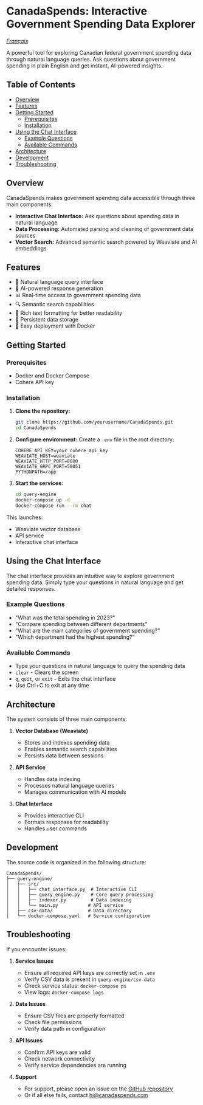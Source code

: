 # CanadaSpends: Interactive Government Spending Data Explorer

*[Français](README.fr.md)*

A powerful tool for exploring Canadian federal government spending data through natural language queries. Ask questions about government spending in plain English and get instant, AI-powered insights.

## Table of Contents
- [Overview](#overview)
- [Features](#features)
- [Getting Started](#getting-started)
  - [Prerequisites](#prerequisites)
  - [Installation](#installation)
- [Using the Chat Interface](#using-the-chat-interface)
  - [Example Questions](#example-questions)
  - [Available Commands](#available-commands)
- [Architecture](#architecture)
- [Development](#development)
- [Troubleshooting](#troubleshooting)

## Overview

CanadaSpends makes government spending data accessible through three main components:
- **Interactive Chat Interface:** Ask questions about spending data in natural language
- **Data Processing:** Automated parsing and cleaning of government data sources
- **Vector Search:** Advanced semantic search powered by Weaviate and AI embeddings

## Features

- 💬 Natural language query interface
- 🤖 AI-powered response generation
- 📊 Real-time access to government spending data
- 🔍 Semantic search capabilities
- 🎨 Rich text formatting for better readability
- 🔄 Persistent data storage
- 🐳 Easy deployment with Docker

## Getting Started

### Prerequisites

- Docker and Docker Compose
- Cohere API key

### Installation

1. **Clone the repository:**
   ```bash
   git clone https://github.com/yourusername/CanadaSpends.git
   cd CanadaSpends
   ```

2. **Configure environment:**
   Create a `.env` file in the root directory:
   ```env
   COHERE_API_KEY=your_cohere_api_key
   WEAVIATE_HOST=weaviate
   WEAVIATE_HTTP_PORT=8080
   WEAVIATE_GRPC_PORT=50051
   PYTHONPATH=/app
   ```

3. **Start the services:**
   ```bash
   cd query-engine
   docker-compose up -d
   docker-compose run --rm chat
   ```

This launches:
- Weaviate vector database
- API service
- Interactive chat interface

## Using the Chat Interface

The chat interface provides an intuitive way to explore government spending data. Simply type your questions in natural language and get detailed responses.

### Example Questions

- "What was the total spending in 2023?"
- "Compare spending between different departments"
- "What are the main categories of government spending?"
- "Which department had the highest spending?"

### Available Commands

- Type your questions in natural language to query the spending data
- `clear` - Clears the screen
- `q`, `quit`, or `exit` - Exits the chat interface
- Use Ctrl+C to exit at any time

## Architecture

The system consists of three main components:

1. **Vector Database (Weaviate)**
   - Stores and indexes spending data
   - Enables semantic search capabilities
   - Persists data between sessions

2. **API Service**
   - Handles data indexing
   - Processes natural language queries
   - Manages communication with AI models

3. **Chat Interface**
   - Provides interactive CLI
   - Formats responses for readability
   - Handles user commands

## Development

The source code is organized in the following structure:

```text
CanadaSpends/
├── query-engine/
│   ├── src/
│   │   ├── chat_interface.py  # Interactive CLI
│   │   ├── query_engine.py    # Core query processing
│   │   ├── indexer.py         # Data indexing
│   │   └── main.py           # API service
│   ├── csv-data/             # Data directory
│   └── docker-compose.yaml   # Service configuration
```

## Troubleshooting

If you encounter issues:

1. **Service Issues**
   - Ensure all required API keys are correctly set in `.env`
   - Verify CSV data is present in `query-engine/csv-data`
   - Check service status: `docker-compose ps`
   - View logs: `docker-compose logs`

2. **Data Issues**
   - Ensure CSV files are properly formatted
   - Check file permissions
   - Verify data path in configuration

3. **API Issues**
   - Confirm API keys are valid
   - Check network connectivity
   - Verify service dependencies are running

4. **Support**
    - For support, please open an issue on the [GitHub repository](https://github.com/yourusername/CanadaSpends/issues)
    - Or if all else fails, contact [hi@canadaspends.com](mailto:hi@canadaspends.com)
